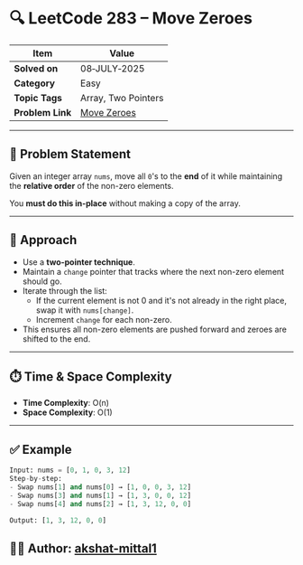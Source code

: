 # 🔍 LeetCode 283 – Move Zeroes

| Item | Value |
|------|-------|
| **Solved on** | 08‑JULY‑2025 |
| **Category** | Easy |
| **Topic Tags** | Array, Two Pointers |
| **Problem Link** | [Move Zeroes](https://leetcode.com/problems/move-zeroes/) |

---

## 📄 Problem Statement

Given an integer array `nums`, move all `0`'s to the **end** of it while maintaining the **relative order** of the non-zero elements.

You **must do this in-place** without making a copy of the array.

---

## 🧠 Approach

- Use a **two-pointer technique**.
- Maintain a `change` pointer that tracks where the next non-zero element should go.
- Iterate through the list:
  - If the current element is not 0 and it's not already in the right place, swap it with `nums[change]`.
  - Increment `change` for each non-zero.
- This ensures all non-zero elements are pushed forward and zeroes are shifted to the end.

---

## ⏱️ Time & Space Complexity

- **Time Complexity**: O(n)
- **Space Complexity**: O(1)

---

## ✅ Example

```python
Input: nums = [0, 1, 0, 3, 12]
Step-by-step:
- Swap nums[1] and nums[0] → [1, 0, 0, 3, 12]
- Swap nums[3] and nums[1] → [1, 3, 0, 0, 12]
- Swap nums[4] and nums[2] → [1, 3, 12, 0, 0]

Output: [1, 3, 12, 0, 0]
```

## 👨‍💻 Author: [akshat-mittal1](https://github.com/akshat-mittal1)
